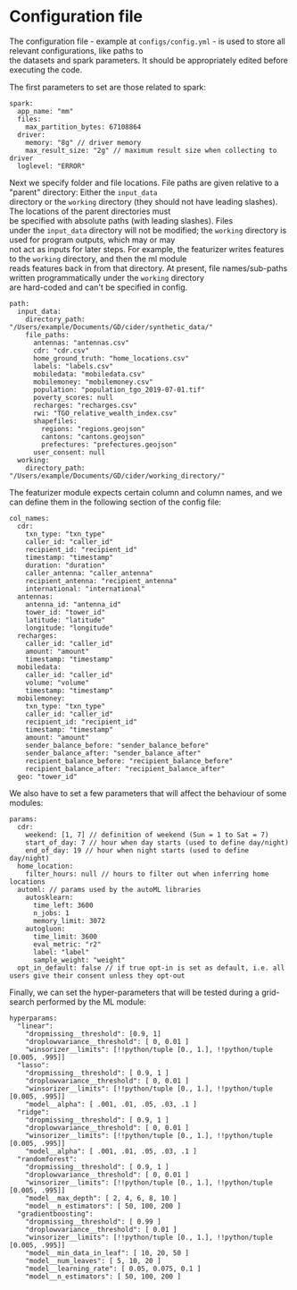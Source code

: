 # Configuration file

The configuration file - example at `configs/config.yml` - is used to store all relevant configurations, like paths to \
the datasets and spark parameters. It should be appropriately edited before executing the code. <br>

The first parameters to set are those related to spark:

```
spark: 
  app_name: "mm" 
  files:
    max_partition_bytes: 67108864
  driver:
    memory: "8g" // driver memory
    max_result_size: "2g" // maximum result size when collecting to driver
  loglevel: "ERROR"
```

Next we specify folder and file locations. File paths are given relative to a "parent" directory: Either the `input_data` \
directory or the `working` directory (they should not have leading slashes). The locations of the parent directories must \
be specified with absolute paths (with leading slashes). Files \
under the `input_data` directory will not be modified; the `working` directory is used for program outputs, which may or may \
not act as inputs for later steps. For example, the featurizer writes features to the `working` directory, and then the ml module \
reads features back in from that directory. At present, file names/sub-paths written programmatically under the `working` directory \
are hard-coded and can't be specified in config.

```
path:
  input_data: 
    directory_path: "/Users/example/Documents/GD/cider/synthetic_data/"
    file_paths:
      antennas: "antennas.csv"
      cdr: "cdr.csv"
      home_ground_truth: "home_locations.csv"
      labels: "labels.csv"
      mobiledata: "mobiledata.csv"
      mobilemoney: "mobilemoney.csv"
      population: "population_tgo_2019-07-01.tif"
      poverty_scores: null
      recharges: "recharges.csv"
      rwi: "TGO_relative_wealth_index.csv"
      shapefiles:
        regions: "regions.geojson"
        cantons: "cantons.geojson"
        prefectures: "prefectures.geojson"
      user_consent: null
  working: 
    directory_path: "/Users/example/Documents/GD/cider/working_directory/"
```

The featurizer module expects certain column and column names, and we can define them in the following section of the 
config file:

```
col_names:
  cdr:
    txn_type: "txn_type"
    caller_id: "caller_id"
    recipient_id: "recipient_id"
    timestamp: "timestamp"
    duration: "duration"
    caller_antenna: "caller_antenna"
    recipient_antenna: "recipient_antenna"
    international: "international"
  antennas:
    antenna_id: "antenna_id"
    tower_id: "tower_id"
    latitude: "latitude"
    longitude: "longitude"
  recharges:
    caller_id: "caller_id"
    amount: "amount"
    timestamp: "timestamp"
  mobiledata:
    caller_id: "caller_id"
    volume: "volume"
    timestamp: "timestamp"
  mobilemoney:
    txn_type: "txn_type"
    caller_id: "caller_id"
    recipient_id: "recipient_id"
    timestamp: "timestamp"
    amount: "amount"
    sender_balance_before: "sender_balance_before"
    sender_balance_after: "sender_balance_after"
    recipient_balance_before: "recipient_balance_before"
    recipient_balance_after: "recipient_balance_after"
  geo: "tower_id"
```

We also have to set a few parameters that will affect the behaviour of some modules:

```
params:
  cdr:
    weekend: [1, 7] // definition of weekend (Sun = 1 to Sat = 7)
    start_of_day: 7 // hour when day starts (used to define day/night)
    end_of_day: 19 // hour when night starts (used to define day/night)
  home_location:
    filter_hours: null // hours to filter out when inferring home locations
  automl: // params used by the autoML libraries
    autosklearn:
      time_left: 3600
      n_jobs: 1
      memory_limit: 3072
    autogluon:
      time_limit: 3600
      eval_metric: "r2"
      label: "label"
      sample_weight: "weight"
  opt_in_default: false // if true opt-in is set as default, i.e. all users give their consent unless they opt-out
```

Finally, we can set the hyper-parameters that will be tested during a grid-search performed by the ML module:

```
hyperparams:
  "linear":
    "dropmissing__threshold": [0.9, 1]
    "droplowvariance__threshold": [ 0, 0.01 ]
    "winsorizer__limits": [!!python/tuple [0., 1.], !!python/tuple [0.005, .995]]
  "lasso":
    "dropmissing__threshold": [ 0.9, 1 ]
    "droplowvariance__threshold": [ 0, 0.01 ]
    "winsorizer__limits": [!!python/tuple [0., 1.], !!python/tuple [0.005, .995]]
    "model__alpha": [ .001, .01, .05, .03, .1 ]
  "ridge":
    "dropmissing__threshold": [ 0.9, 1 ]
    "droplowvariance__threshold": [ 0, 0.01 ]
    "winsorizer__limits": [!!python/tuple [0., 1.], !!python/tuple [0.005, .995]]
    "model__alpha": [ .001, .01, .05, .03, .1 ]
  "randomforest":
    "dropmissing__threshold": [ 0.9, 1 ]
    "droplowvariance__threshold": [ 0, 0.01 ]
    "winsorizer__limits": [!!python/tuple [0., 1.], !!python/tuple [0.005, .995]]
    "model__max_depth": [ 2, 4, 6, 8, 10 ]
    "model__n_estimators": [ 50, 100, 200 ]
  "gradientboosting":
    "dropmissing__threshold": [ 0.99 ]
    "droplowvariance__threshold": [ 0.01 ]
    "winsorizer__limits": [!!python/tuple [0., 1.], !!python/tuple [0.005, .995]]
    "model__min_data_in_leaf": [ 10, 20, 50 ]
    "model__num_leaves": [ 5, 10, 20 ]
    "model__learning_rate": [ 0.05, 0.075, 0.1 ]
    "model__n_estimators": [ 50, 100, 200 ]
```
